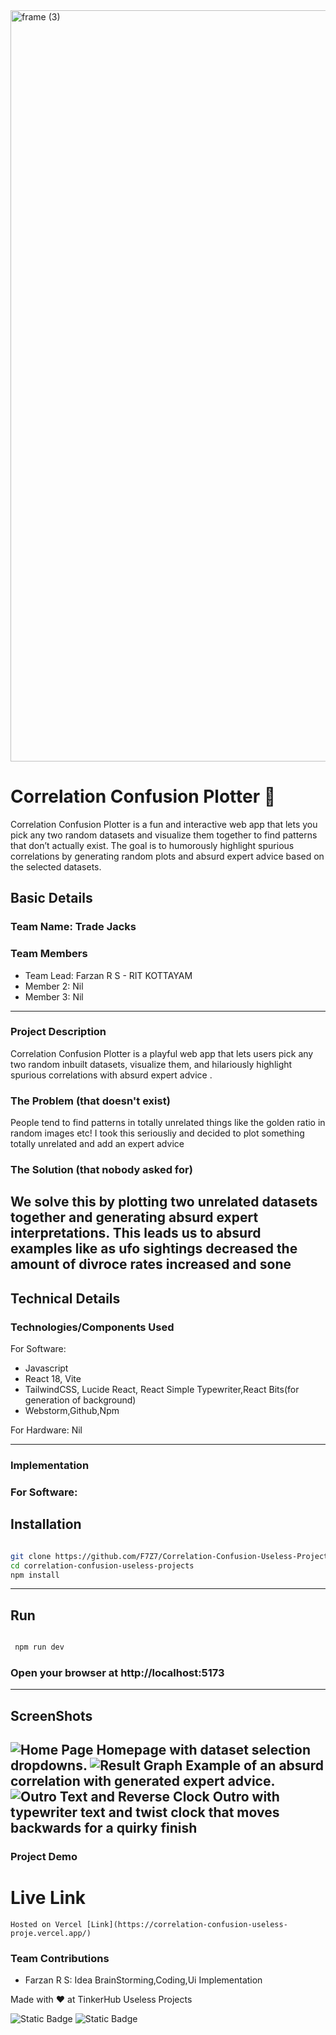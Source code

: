 <img width="3188" height="1202" alt="frame (3)" src="https://github.com/user-attachments/assets/517ad8e9-ad22-457d-9538-a9e62d137cd7" />

# Correlation Confusion Plotter 🎯

Correlation Confusion Plotter is a fun and interactive web app that lets you pick any two random datasets and visualize them together to find patterns that don’t actually exist. The goal is to humorously highlight spurious correlations by generating random plots and absurd expert advice based on the selected datasets.

## Basic Details
### Team Name: Trade Jacks


### Team Members
- Team Lead: Farzan R S - RIT KOTTAYAM
- Member 2: Nil
- Member 3: Nil
---
### Project Description
Correlation Confusion Plotter is a playful web app that lets users pick any two random inbuilt datasets, visualize them, and hilariously highlight spurious correlations with absurd expert advice .

### The Problem (that doesn't exist)
People tend to find patterns in totally unrelated things like the golden ratio in random images etc! I took this seriousliy and decided to plot something totally unrelated and add an expert advice

### The Solution (that nobody asked for)
We solve this by plotting two unrelated datasets together and generating absurd expert interpretations. This leads us to absurd examples like as ufo sightings decreased the amount of divroce rates increased and sone
---
## Technical Details
### Technologies/Components Used
For Software:
- Javascript
- React 18, Vite
- TailwindCSS, Lucide React, React Simple Typewriter,React Bits(for generation of background)
- Webstorm,Github,Npm

For Hardware: Nil

---

### Implementation

### For Software:

## Installation

``` bash

git clone https://github.com/F7Z7/Correlation-Confusion-Useless-Projects-.git
cd correlation-confusion-useless-projects
npm install
````
---
## Run
````bash

 npm run dev
````
### Open your browser at http://localhost:5173
---
## ScreenShots
![Home Page](public/Hero_Page.png) Homepage with dataset selection dropdowns.
![Result Graph](public/Result.png) Example of an absurd correlation with generated expert advice.
![Outro Text and Reverse Clock](public/Outro.png) Outro with typewriter text and twist clock that moves backwards for a quirky finish
---
### Project Demo
# Live Link
    Hosted on Vercel [Link](https://correlation-confusion-useless-proje.vercel.app/)

### Team Contributions
- Farzan R S: Idea BrainStorming,Coding,Ui Implementation


Made with ❤️ at TinkerHub Useless Projects 

![Static Badge](https://img.shields.io/badge/TinkerHub-24?color=%23000000&link=https%3A%2F%2Fwww.tinkerhub.org%2F)
![Static Badge](https://img.shields.io/badge/UselessProjects--25-25?link=https%3A%2F%2Fwww.tinkerhub.org%2Fevents%2FQ2Q1TQKX6Q%2FUseless%2520Projects)

